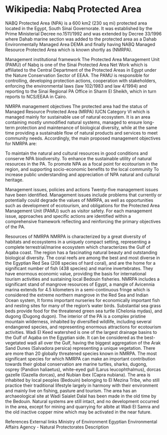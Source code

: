 
# Wikipedia: Nabq Protected Area
NABQ Protected Area (NPA) is a 600 km2 (230 sq mi) protected area located in the Egypt, South Sinai Governorate. It was established by the Prime Ministerial Decree no.1511/1992 and was extended by Decree 33/1996 where Dahab marine section was added to the protected area as a Dahab Environmentally Managed Area DEMA and finally having NABQ Managed Resource Protected Area which is known shortly as (NMRPA).

Management institutional framework
The Protected Area Management Unit (PAMU) of Nabq is one of the Sinai Protected Area Net Work which is affiliated to the Central Department of the Protected Areas in Egypt under the Nature Conservation Sector of EEAA. The PAMU is responsible for controlling, developing protection actions, cooperation with stakeholders, enforcing the environmental laws (law 102/1983 and law 4/1994) and reporting to the Sinai Regional PA Office in Sharm El Sheikh, which in turn reports to NCS/EEAA in Cairo.

NMRPA management objectives
The protected area had the status of Managed Resource Protected Area (MRPA) IUCN Category VI which is managed mainly for sustainable use of natural ecosystem. It is an area containing mostly unmodified natural systems, managed to ensure long-term protection and maintenance of biological diversity, while at the same time providing a sustainable flow of natural products and services to meet community needs.
Accordingly, the main proposed management objectives for NMRPA are:

To maintain the natural and cultural resources in good conditions and conserve NPA biodiversity.
To enhance the sustainable utility of natural resources in the PA.
To promote NPA as a focal point for ecotourism in the region, and supporting socio-economic benefits to the local community
To increase public understanding and appreciation of NPA natural and cultural heritage.

Management issues, policies and actions
Twenty-five management issues have been identified. Management issues include problems that currently or potentially could degrade the values of NMRPA, as well as opportunities such as development of ecotourism, and obligations for the Protected Area Management Unit (PAMU) such as visitor safety. For each management issue, approaches and specific actions are identified within a comprehensive framework reflecting and reinforcing the primary objectives of the PA.

Resources of NMRPA
NMRPA is characterized by a great diversity of habitats and ecosystems in a uniquely compact setting, representing a complete terrestrial/marine ecosystem which characterizes the Gulf of Aqaba coast. The region has a fascinating natural beauty and outstanding biological diversity. The coral reefs are among the best and most diverse in the Egyptian Red Sea (208 species of hard coral), and are the home for a significant number of fish (438 species) and marine invertebrates. They have enormous economic value, providing the basis for international tourism activities and sustaining local Bedouin fisheries.
NMRPA includes a significant stand of mangrove resources of Egypt, a mangle of Avicennia marina extends for 4.5 kilometers in a semi-continuous fringe which is considered the extreme northern mangrove in the Red Sea and Indian Ocean system, It forms important nurseries for economically important fish and nesting sites for many of the region’s water birds. Substantial sea grass beds provide food for the threatened green sea turtle (Chelonia mydas), and dugong (Dugong dugon).
The interior of the PA is a complex pristine mountain wilderness, inhabited by diversified wildlife, including several endangered species, and representing enormous attractions for ecotourism activities. Wadi El Keed watershed is one of the largest drainage basins to the Gulf of Aqaba on the Egyptian side. It can be considered as  the best-vegetated wadi all over the Gulf, having the biggest aggregation of the Arak Sand Dunes (Salvadora persica) representing a unique vegetation.
There are more than 20 globally threatened species known in NMRPA. The most significant species for which NMRPA can make an important contribution towards their global conservation are marine turtles, sharks, dugong, osprey (Pandion haliaetus), white-eyed gull (Larus leucophthalmus), dorcas gazelle (Gazella dorcas), and Nubian ibex (Capra nubiana).
The area is inhabited by local peoples (Bedouin) belonging to El Mezina Tribe, who still practice their traditional lifestyle largely in harmony with their environment and mainly live on fishing, pasture and tourism. The area has an archaeological site at Wadi Saialet Dalal has been made in the old time by the Bedouin. Natural systems are still intact, and no development occurred in the area, except for mining and quarrying for albite at Wadi El Samra and the old inactive copper mine which may be activated in the near future.

References
External links
Ministry of Environment Egyptian Environmental Affairs Agency - Natural Protectorates Description